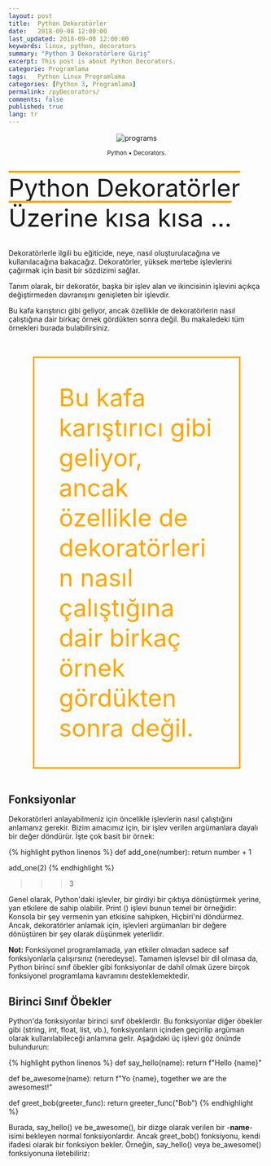 ```yaml
---
layout: post
title:  Python Dekoratörler
date:   2018-09-08 12:00:00
last_updated: 2018-09-08 12:00:00
keywords: linux, python, decorators
summary: "Python 3 Dekoratörlere Giriş"
excerpt: This post is about Python Decorators.
categorie: Programlama
tags:   Python Linux Programlama
categories: [Python 3, Programlama]
permalink: /pyDecorators/
comments: false
published: true
lang: tr
---
```


<div class='pull-right alert alert-warning' style="margin: 15px; text-align: center;">
  <img src="{{ site.baseurl }}/images/Python-Decorators.png" alt="programs" class="resize" />
  <p><small>Python &bull; Decorators.</small></p>
</div> 
  
<style>
img.resize {
  max-width:100%;
  max-height:100%;
}
</style>

<br>

<div class="pop">Python Dekoratörler Üzerine kısa kısa ...</div> 

<br>

Dekoratörlerle ilgili bu eğiticide, neye, nasıl oluşturulacağına ve kullanılacağına bakacağız. Dekoratörler, yüksek mertebe işlevlerini çağırmak için basit bir sözdizimi sağlar. 

Tanım olarak, bir dekoratör, başka bir işlev alan ve ikincisinin işlevini açıkça değiştirmeden davranışını genişleten bir işlevdir. 

Bu kafa karıştırıcı gibi geliyor, ancak özellikle de dekoratörlerin nasıl çalıştığına dair birkaç örnek gördükten sonra değil. Bu makaledeki tüm örnekleri burada bulabilirsiniz.

<style>
	.box {
		color: orange;
		font-size: 5vw;
		padding: 5vw;
		margin: 5vw;
		border-style: solid;
	}
	.pop {
		font-size: 5vw;
		text-decoration: overline;
		text-decoration-color: orange;
	}
</style>

<div class="box">Bu kafa karıştırıcı gibi geliyor, ancak özellikle de dekoratörlerin nasıl çalıştığına dair birkaç örnek gördükten sonra değil.</div>

## Fonksiyonlar

Dekoratörleri anlayabilmeniz için öncelikle işlevlerin nasıl çalıştığını anlamanız gerekir. Bizim amacımız için, bir işlev verilen argümanlara dayalı bir değer döndürür. İşte çok basit bir örnek:

{% highlight python   linenos %}
def add_one(number):
     return number + 1

add_one(2)
{% endhighlight %}
>>> 3

Genel olarak, Python'daki işlevler, bir girdiyi bir çıktıya dönüştürmek yerine, yan etkilere de sahip olabilir. Print () işlevi bunun temel bir örneğidir: Konsola bir şey vermenin yan etkisine sahipken, Hiçbiri'ni döndürmez. Ancak, dekoratörler anlamak için, işlevleri argümanları bir değere dönüştüren bir şey olarak düşünmek yeterlidir.

**Not:** Fonksiyonel programlamada, yan etkiler olmadan sadece saf fonksiyonlarla çalışırsınız (neredeyse). Tamamen işlevsel bir dil olmasa da, Python birinci sınıf öbekler gibi fonksiyonlar de dahil olmak üzere birçok fonksiyonel programlama kavramını desteklemektedir.
 
## Birinci Sınıf Öbekler

Python'da fonksiyonlar birinci sınıf öbeklerdir. Bu fonksiyonlar diğer öbekler gibi (string, int, float, list, vb.), fonksiyonların içinden geçirilip argüman olarak kullanılabileceği anlamına gelir. Aşağıdaki üç işlevi göz önünde bulundurun:

{% highlight python  linenos %}
def say_hello(name):
    return f"Hello {name}"

def be_awesome(name):
    return f"Yo {name}, together we are the awesomest!"

def greet_bob(greeter_func):
    return greeter_func("Bob")
{% endhighlight %}


Burada, say_hello() ve be_awesome(), bir dizge olarak verilen bir -**name**- isimi bekleyen normal fonksiyonlardır. Ancak greet_bob() fonksiyonu, kendi ifadesi olarak bir fonksiyon bekler. Örneğin, say_hello() veya be_awesome() fonksiyonuna iletebiliriz:

